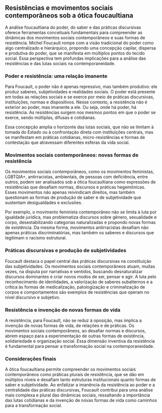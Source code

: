 
## Resistências e movimentos sociais contemporâneos sob a ótica foucaultiana

A análise foucaultiana do poder, do saber e das práticas discursivas oferece ferramentas conceituais fundamentais para compreender as dinâmicas dos movimentos sociais contemporâneos e suas formas de resistência. Michel Foucault rompe com a visão tradicional do poder como algo centralizado e hierárquico, propondo uma concepção capilar, dispersa e produtiva do poder, que se manifesta em múltiplos pontos do tecido social. Essa perspectiva tem profundas implicações para a análise das resistências e das lutas sociais na contemporaneidade.

### Poder e resistência: uma relação imanente

Para Foucault, o poder não é apenas repressivo, mas também produtivo: ele produz saberes, subjetividades e realidades sociais. O poder está presente em todas as relações sociais e se exerce por meio de práticas discursivas, instituições, normas e dispositivos. Nesse contexto, a resistência não é exterior ao poder, mas imanente a ele. Ou seja, onde há poder, há resistência. As resistências surgem nos mesmos pontos em que o poder se exerce, sendo múltiplas, difusas e cotidianas.

Essa concepção amplia o horizonte das lutas sociais, que não se limitam à tomada do Estado ou à confrontação direta com instituições centrais, mas se manifestam em práticas cotidianas, micro-resistências e formas de contestação que atravessam diferentes esferas da vida social.

### Movimentos sociais contemporâneos: novas formas de resistência

Os movimentos sociais contemporâneos, como os movimentos feministas, LGBTQIA+, antirracistas, ambientais, de pessoas com deficiência, entre outros, podem ser analisados sob a ótica foucaultiana como expressões de resistências que desafiam normas, discursos e práticas hegemônicas. Esses movimentos não apenas reivindicam direitos, mas também questionam as formas de produção de saber e de subjetividade que sustentam desigualdades e exclusões.

Por exemplo, o movimento feminista contemporâneo não se limita à luta por igualdade jurídica, mas problematiza discursos sobre gênero, sexualidade e corpo, desestabilizando categorias naturalizadas e propondo novas formas de existência. Da mesma forma, movimentos antirracistas desafiam não apenas práticas discriminatórias, mas também os saberes e discursos que legitimam o racismo estrutural.

### Práticas discursivas e produção de subjetividades

Foucault destaca o papel central das práticas discursivas na constituição das subjetividades. Os movimentos sociais contemporâneos atuam, muitas vezes, na disputa por narrativas e sentidos, buscando desnaturalizar discursos dominantes e criar novos modos de ser, pensar e agir. A luta pelo reconhecimento de identidades, a valorização de saberes subalternos e a crítica às formas de medicalização, patologização e criminalização de corpos e comportamentos são exemplos de resistências que operam no nível discursivo e subjetivo.

### Resistência e invenção de novas formas de vida

A resistência, para Foucault, não se reduz à oposição, mas implica a invenção de novas formas de vida, de relações e de práticas. Os movimentos sociais contemporâneos, ao desafiar normas e discursos, abrem espaço para a experimentação de outras formas de existência, solidariedade e organização social. Essa dimensão inventiva da resistência é fundamental para pensar a transformação social na contemporaneidade.

### Considerações finais

A ótica foucaultiana permite compreender os movimentos sociais contemporâneos como práticas plurais de resistência, que se dão em múltiplos níveis e desafiam tanto estruturas institucionais quanto formas de saber e subjetividade. Ao enfatizar a imanência da resistência ao poder e a centralidade das práticas discursivas, Foucault contribui para uma análise mais complexa e plural das dinâmicas sociais, ressaltando a importância das lutas cotidianas e da invenção de novas formas de vida como caminhos para a transformação social.
```
